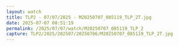 ```yaml
---
layout: watch
title: TLP2 - 07/07/2025 - M20250707_085119_TLP_2T.jpg
date: 2025-07-07 08:51:19
permalink: /2025/07/07/watch/M20250707_085119_TLP_2
capture: TLP2/2025/202507/20250706/M20250707_085119_TLP_2T.jpg
---
```

